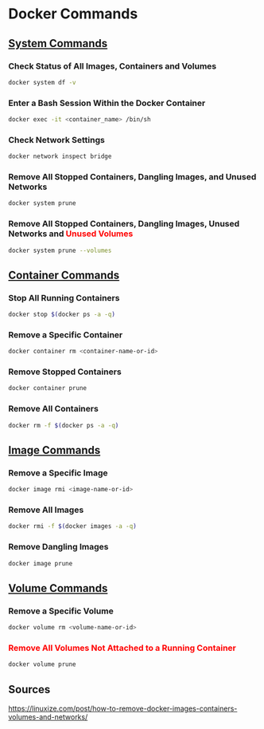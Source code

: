 # Docker Commands

## [System Commands](https://docs.docker.com/engine/reference/commandline/system/)

### Check Status of All Images, Containers and Volumes

```sh
docker system df -v
```

### Enter a Bash Session Within the Docker Container

```sh
docker exec -it <container_name> /bin/sh
```

### Check Network Settings

```sh
docker network inspect bridge
```

### Remove All Stopped Containers, Dangling Images, and Unused Networks

```sh
docker system prune
```

### Remove All Stopped Containers, Dangling Images, Unused Networks and <span style="color: red;">Unused Volumes</span>

```sh
docker system prune --volumes
```

## [Container Commands](https://docs.docker.com/engine/reference/commandline/container/)

### Stop All Running Containers

```sh
docker stop $(docker ps -a -q)
```

### Remove a Specific Container

```sh
docker container rm <container-name-or-id>
```

### Remove Stopped Containers

```sh
docker container prune
```

### Remove All Containers

```sh
docker rm -f $(docker ps -a -q)
```

## [Image Commands](https://docs.docker.com/engine/reference/commandline/image/)

### Remove a Specific Image

```sh
docker image rmi <image-name-or-id>
```

### Remove All Images

```sh
docker rmi -f $(docker images -a -q)
```

### Remove Dangling Images

```sh
docker image prune
```

## [Volume Commands](https://docs.docker.com/engine/reference/commandline/volume_prune/)

### Remove a Specific Volume

```sh
docker volume rm <volume-name-or-id>
```

### <span style="color: red;">Remove All Volumes Not Attached to a Running Container</span>

```sh
docker volume prune
```

## Sources

<https://linuxize.com/post/how-to-remove-docker-images-containers-volumes-and-networks/>
